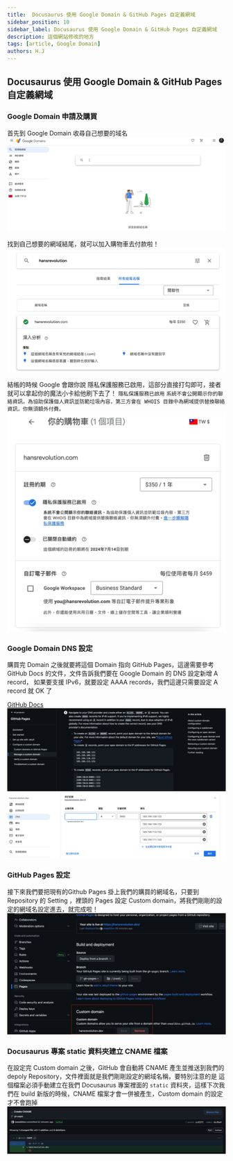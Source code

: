 ```yaml
---
title:  Docusaurus 使用 Google Domain & GitHub Pages 自定義網域
sidebar_position: 10
sidebar_label: Docusaurus 使用 Google Domain & GitHub Pages 自定義網域
description: 這個網站修改的地方
tags: [article, Google Domain]
authors: H.J
---
```



## Docusaurus 使用 Google Domain & GitHub Pages 自定義網域

### Google Domain 申請及購買
首先到 Google Domain 收尋自己想要的域名
![Google Domain](domain01.jpg)

找到自己想要的網域結尾，就可以加入購物車去付款啦！
![Google Domain](domain02.jpg)

結帳的時候 Google 會跟你說 隱私保護服務已啟用，這部分直接打勾即可，接者就可以拿起你的魔法小卡給他刷下去了！
`隱私保護服務已啟用`
`系統不會公開顯示你的聯絡資訊。為協助保護個人資訊並防範垃圾內容，第三方會在 WHOIS 目錄中為網域提供替換聯絡資訊，你無須額外付費。`
![Google Domain](domain03.jpg)

### Google Domain DNS 設定 
購買完 Domain 之後就要將這個 Domain 指向 GitHub Pages，這邊需要參考 GitHub Docs 的文件，文件告訴我們要在 Google Domain 的 DNS 設定新增 A record，
如果要支援 IPv6，就要設定 AAAA records，我們這邊只需要設定 A record 就 OK 了

[GitHub Docs](https://docs.github.com/en/pages/configuring-a-custom-domain-for-your-github-pages-site/managing-a-custom-domain-for-your-github-pages-site)
![Google Domain](domain05.jpg)
![Google Domain](domain04.jpg)

### GitHub Pages 設定 
接下來我們要把現有的Github Pages 掛上我們的購買的網域名，只要到 Repository 的 Setting ，裡頭的 Pages 設定 Custom domain，將我們剛剛的設定的網域名設定進去，就完成啦！
![Google Domain](domain06.jpg)

### Docusaurus 專案 static 資料夾建立 CNAME 檔案
在設定完 Custom domain 之後，GitHub 會自動將 CNAME 產生並推送到我們的 depoly Repository，文件裡面就是我們剛剛設定的網域名稱，要特別注意的是
這個檔案必須手動建立在我們 Docusaurus 專案裡面的 `static` 資料夾，這樣下次我們在 build 新版的時候，CNAME 檔案才會一併被產生，Custom domain 的設定才不會跑掉
![Google Domain](domain07.jpg)
